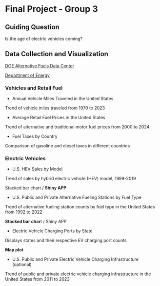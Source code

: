 # Final Project - Group 3

## Guiding Question

Is the age of electric vehicles coming?

## Data Collection and Visualization

[DOE Alternative Fuels Data Center](https://afdc.energy.gov/data)

[Department of Energy](https://www.energy.gov/)

### Vehicles and Retail Fuel

- Annual Vehicle Miles Traveled in the United States

Trend of vehicle miles traveled from 1970 to 2023

- Average Retail Fuel Prices in the United States

Trend of alternative and traditional motor fuel prices from 2000 to 2024

- Fuel Taxes by Country

Comparison of gasoline and diesel taxes in different countries

### Electric Vehicles

- U.S. HEV Sales by Model

Trend of sales by hybrid electric vehicle (HEV) model, 1999-2019 

Stacked bar chart / **Shiny APP**

- U.S. Public and Private Alternative Fueling Stations by Fuel Type

Trend of alternative fueling station counts by fuel type in the United States from 1992 to 2022

**Stacked bar char**t / Shiny APP

- Electric Vehicle Charging Ports by State

Displays states and their respective EV charging port counts 

**Map plot**

- U.S. Public and Private Electric Vehicle Charging Infrastructure (optional)

Trend of public and private electric vehicle charging infrastructure in the United States from 2011 to 2023